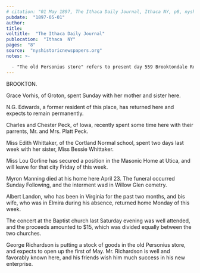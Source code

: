 ```yaml
---
# citation: "01 May 1897, The Ithaca Daily Journal, Ithaca NY, p8, nyshistoricnewspapers.org."
pubdate:  "1897-05-01"
author: 
title: 
voltitle:  "The Ithaca Daily Journal"
publocation:  "Ithaca  NY"
pages:  "8"
source:  "nyshistoricnewspapers.org"
notes: >-

  - "The old Personius store" refers to present day 559 Brooktondale Road, which for many years was a store run by Walker V. Personius, and also contained the post office while Walker was Postmaster.
---
```

BROOKTON. 

Grace Vorhis, of Groton, spent Sunday with her mother and sister here. 

N.G. Edwards, a former resident of this place, has returned here and expects to remain permanently. 

Charles and Chester Peck, of Iowa, recently spent some time here with their parrents, Mr. and Mrs. Platt Peck. 

Miss Edith Whittaker, of the Cortland Normal school, spent two days last week with her sister, Miss Bessie Whittaker. 

Miss Lou Gorline has secured a position in the Masonic Home at Utica, and will leave for that city Friday of this week. 

Myron Manning died at his home here April 23. The funeral occurred Sunday Following, and the interment wad in Willow Glen cemetry. 

Albert Landon, who has been in Virginia for the past two months, and bis wife, who was in Elmira during his absence, returned home Monday of this week. 

The concert at the Baptist church last Saturday evening was well attended, and the proceeds amounted to $15, which was divided equally between the two churches.

George Richardson is putting a stock of goods in the old Personius store, and expects to open up the first of May. Mr. Richardson is well and favorably known here, and his friends wish him much success in his new enterprise.

